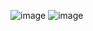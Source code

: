 ![image](https://github.com/user-attachments/assets/2addd6c8-6d59-428e-8bc6-30de33f57285)
![image](https://github.com/user-attachments/assets/90d76174-0a73-4e3f-b397-b0e2731787b5)
